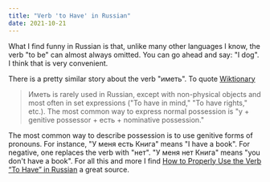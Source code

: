 ```yaml
---
title: "Verb 'to Have' in Russian"
date: 2021-10-21
---
```


What I find funny in Russian is that, unlike many other languages I know, the verb "to be" can almost always omitted. You can go ahead and say: "I dog". I think that is very convenient.

There is a pretty similar story about the verb "иметь". To quote [Wiktionary](https://en.wiktionary.org/wiki/%D0%B8%D0%BC%D0%B5%D1%82%D1%8C#Usage_notes)

> Иметь is rarely used in Russian, except with non-physical objects and most often in set expressions ("To have in mind," "To have rights," etc.). The most common way to express normal possession is "у + genitive possessor + есть + nominative possession."

The most common way to describe possession is to use genitive forms of pronouns. For instance, "У меня есть Книга" means "I have a book". For negative, one replaces the verb with "нет". "У меня нет Книга" means "you don't have a book". For all this and more I find [How to Properly Use the Verb “To Have” in Russian](https://www.russiantutoring.com/post/how-to-properly-use-the-verb-to-have-in-russian?utm_source=pocket_mylist) a great source.





